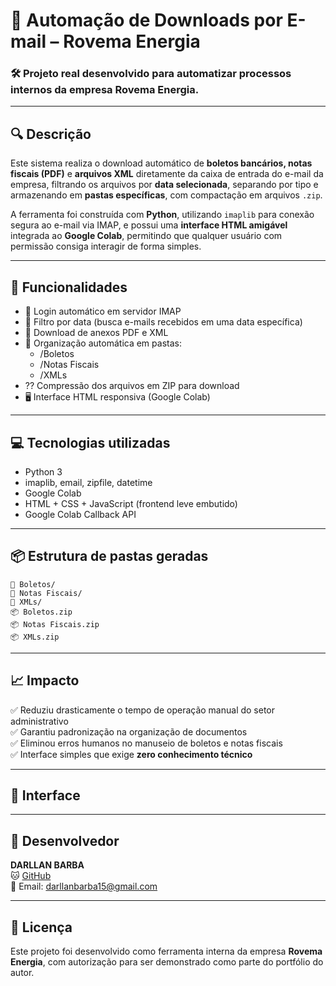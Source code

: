 ﻿
# 📁 Automação de Downloads por E-mail – Rovema Energia

### 🛠 Projeto real desenvolvido para automatizar processos internos da empresa Rovema Energia.

---

## 🔍 Descrição

Este sistema realiza o download automático de **boletos bancários, notas fiscais (PDF)** e **arquivos XML** diretamente da caixa de entrada do e-mail da empresa, filtrando os arquivos por **data selecionada**, separando por tipo e armazenando em **pastas específicas**, com compactação em arquivos `.zip`.

A ferramenta foi construída com **Python**, utilizando `imaplib` para conexão segura ao e-mail via IMAP, e possui uma **interface HTML amigável** integrada ao **Google Colab**, permitindo que qualquer usuário com permissão consiga interagir de forma simples.

---

## 🚀 Funcionalidades

- 🔐 Login automático em servidor IMAP
- 📅 Filtro por data (busca e-mails recebidos em uma data específica)
- 📎 Download de anexos PDF e XML
- 📂 Organização automática em pastas:
  - /Boletos
  - /Notas Fiscais
  - /XMLs
- ?? Compressão dos arquivos em ZIP para download
- 🖥 Interface HTML responsiva (Google Colab)

---

## 💻 Tecnologias utilizadas

- Python 3
- imaplib, email, zipfile, datetime
- Google Colab
- HTML + CSS + JavaScript (frontend leve embutido)
- Google Colab Callback API

---

## 📦 Estrutura de pastas geradas

```
📁 Boletos/
📁 Notas Fiscais/
📁 XMLs/
📦 Boletos.zip
📦 Notas Fiscais.zip
📦 XMLs.zip
```

---

## 📈 Impacto

✅ Reduziu drasticamente o tempo de operação manual do setor administrativo  
✅ Garantiu padronização na organização de documentos  
✅ Eliminou erros humanos no manuseio de boletos e notas fiscais  
✅ Interface simples que exige **zero conhecimento técnico**

---

## 📸 Interface


---

## 👤 Desenvolvedor

**DARLLAN BARBA**  
🐱 [GitHub](https://github.com/darllanbn)  
📧 Email: darllanbarba15@gmail.com

---

## 📄 Licença

Este projeto foi desenvolvido como ferramenta interna da empresa **Rovema Energia**, com autorização para ser demonstrado como parte do portfólio do autor.

